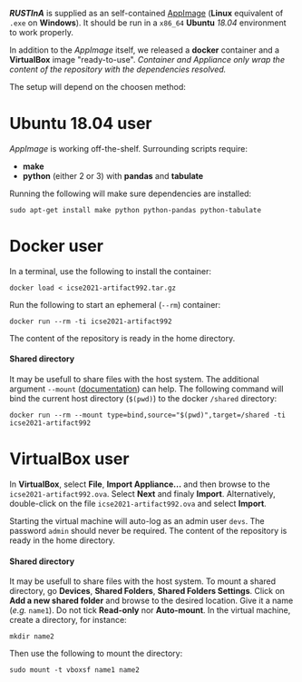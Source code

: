***RUSTInA*** is supplied as an self-contained [AppImage](bin/rustina-x86_64.AppImage) (**Linux** equivalent of `.exe` on **Windows**).
It should be run in a `x86_64` **Ubuntu** *18.04* environment to work properly.

In addition to the *AppImage* itself, we released a **docker** container and a **VirtualBox** image "ready-to-use".
*Container and Appliance only wrap the content of the repository with the dependencies resolved.*

The setup will depend on the choosen method:

# Ubuntu 18.04 user

*AppImage* is working off-the-shelf.
Surrounding scripts require:
- **make**
- **python** (either 2 or 3) with **pandas** and **tabulate**

Running the following will make sure dependencies are installed:
```shell
sudo apt-get install make python python-pandas python-tabulate
```

# Docker user

In a terminal, use the following to install the container:
```shell
docker load < icse2021-artifact992.tar.gz
```
Run the following to start an ephemeral (`--rm`) container:
```shell
docker run --rm -ti icse2021-artifact992
```
The content of the repository is ready in the home directory.

#### Shared directory

It may be usefull to share files with the host system.
The additional argument `--mount` ([documentation](https://docs.docker.com/storage/bind-mounts/)) can help.
The following command will bind the current host directory (`$(pwd)`) to the docker `/shared` directory:
```shell
docker run --rm --mount type=bind,source="$(pwd)",target=/shared -ti icse2021-artifact992
```



# VirtualBox user

In **VirtualBox**, select **File**, **Import Appliance...** and then browse to the `icse2021-artifact992.ova`. Select **Next** and finaly **Import**.
Alternatively, double-click on the file `icse2021-artifact992.ova` and select **Import**.

Starting the virtual machine will auto-log as an admin user `devs`. The password `admin` should never be required.
The content of the repository is ready in the home directory.

#### Shared directory

It may be usefull to share files with the host system.
To mount a shared directory, go **Devices**, **Shared Folders**, **Shared Folders Settings**. Click on **Add a new shared folder** and browse to the desired location. Give it a name (*e.g.* `name1`). Do not tick **Read-only** nor **Auto-mount**.
In the virtual machine, create a directory, for instance:
```shell
mkdir name2
```
Then use the following to mount the directory:
```shell
sudo mount -t vboxsf name1 name2
```